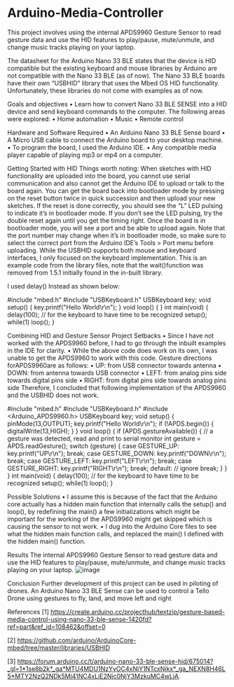 # Arduino-Media-Controller
This project involves using the internal APDS9960 Gesture Sensor to read gesture data and use the HID features to play/pause, mute/unmute, and change music tracks playing on your laptop. 

The datasheet for the Arduino Nano 33 BLE states that the device is HID compatible but the existing keyboard and mouse libraries by Arduino are not compatible with the Nano 33 BLE (as of now). 
The Nano 33 BLE boards have their own “USBHID” library that uses the Mbed OS HID functionality. Unfortunately, these libraries do not come with examples as of now.


Goals and objectives
•	Learn how to convert Nano 33 BLE SENSE into a HID device and send keyboard commands to the computer. The following areas were explored:
•	Home automation
•	Music
•	Remote control


Hardware and Software Required
•	An Arduino Nano 33 BLE Sense board
•	A Micro USB cable to connect the Arduino board to your desktop machine.
•	To program the board, I used the  Arduino IDE. 
•	Any compatible media player capable of playing mp3 or mp4 on a computer.



Getting Started with HID
Things worth noting:
When sketches with HID functionality are uploaded into the board, you cannot use serial communication and also cannot get the Arduino IDE to upload or talk to the board again.
You can get the board back into bootloader mode by pressing on the reset button twice in quick succession and then upload your new sketches. If the reset is done correctly, you should see the “L” LED pulsing to indicate it’s in bootloader mode. If you don’t see the LED pulsing, try the double reset again until you get the timing right. Once the board is in bootloader mode, you will see a port and be able to upload again. Note that the port number may change when it’s in bootloader mode, so make sure to select the correct port from the Arduino IDE’s Tools > Port menu before uploading.
While the USBHID supports both mouse and keyboard interfaces, I only focused on the keyboard implementation. 
This is an example code from the library files, note that the wait()function was removed from 1.5.1 initially found in the in-built library.

I used delay()  Instead as shown below:

#include "mbed.h"
#include "USBKeyboard.h"
USBKeyboard key;
void setup() {
   key.printf("Hello World\r\n");
}
void loop() {
}
int main(void)
{
 delay(100); // for the keyboard to have time to be recognized
 setup();
 while(1) loop();
}


Combining HID and Gesture Sensor
Project Setbacks
•	Since I have not worked with the APDS9960 before, I had to go through the inbuilt examples in the IDE for clarity. 
•	While the above code does work on its own, I was unable to get the APDS9960 to work with this code. 
Gesture directions forAPDS9960are as follows:
•	UP: from USB connector towards antenna
•	DOWN: from antenna towards USB connector
•	LEFT: from analog pins side towards digital pins side
•	RIGHT: from digital pins side towards analog pins side
Therefore, I concluded that following implementation of the APDS9960 and the USBHID does not work.



#include "mbed.h"
#include "USBKeyboard.h"
#include <Arduino_APDS9960.h>
USBKeyboard key;
void setup() {
   pinMode(13,OUTPUT);
   key.printf("Hello World\r\n");
   if (!APDS.begin()) {
     digitalWrite(13,HIGH);
  }
}
void loop() {
 if (APDS.gestureAvailable()) {
   // a gesture was detected, read and print to serial monitor
   int gesture = APDS.readGesture();
   switch (gesture) {
     case GESTURE_UP:
       key.printf("UP\r\n");
       break;
     case GESTURE_DOWN:
       key.printf("DOWN\r\n");
       break;
     case GESTURE_LEFT:
       key.printf("LEFT\r\n");
       break;
     case GESTURE_RIGHT:
       key.printf("RIGHT\r\n");
       break;
     default:
       // ignore
       break;
   }
 }
}
int main(void)
{
 delay(100); // for the keyboard to have time to be recognized
 setup();
 while(1) loop();
}


Possible Solutions
•	I assume this is because of the fact that the Arduino core actually has a hidden main function that internally calls the setup() and loop(), by redefining the main() a few initializations which might be important for the working of the APDS9960 might get skipped which is causing the sensor to not work. 
•	I dug into the Arduino Core files to see what the hidden main function calls, and replaced the main() I defined with the hidden main() function.


Results
The internal APDS9960 Gesture Sensor to read gesture data and use the HID features to play/pause, mute/unmute, and change music tracks playing on your laptop. 
![image](https://user-images.githubusercontent.com/102630199/219315299-5d62929f-6d54-4eef-ba52-56fbaba63b23.png)


Conclusion
Further development of this project can be used in piloting of drones. An Arduino Nano 33 BLE Sense can be used to control a Tello Drone using gestures to fly, land, and move left and right


References
[1] https://create.arduino.cc/projecthub/textzip/gesture-based-media-control-using-nano-33-ble-sense-1420fd?ref=part&ref_id=108462&offset=0

[2] https://github.com/arduino/ArduinoCore-mbed/tree/master/libraries/USBHID

[3] https://forum.arduino.cc/t/arduino-nano-33-ble-sense-hid/675014?_gl=1*1se8b2k*_ga*MTU4MDU1NzYyOC4xNjY1NTcxNjkx*_ga_NEXN8H46L5*MTY2NzQ2NDk5Mi41NC4xLjE2Njc0NjY3MzkuMC4wLjA.

